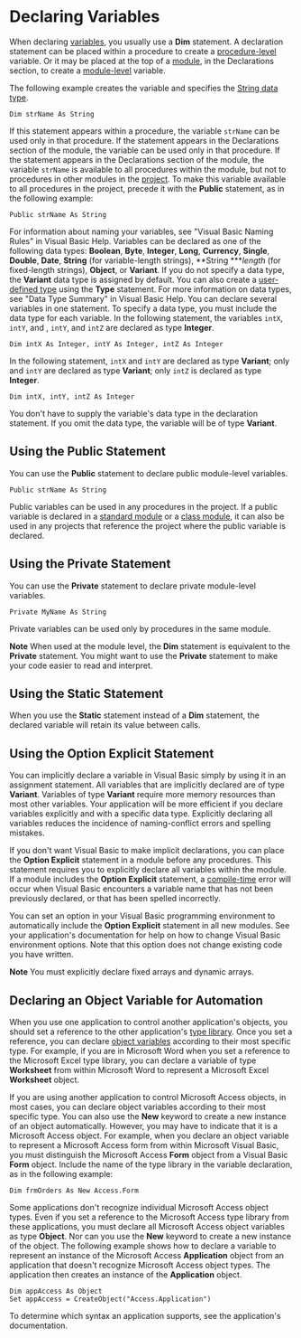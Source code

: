 
# Declaring Variables

When declaring  [variables](b8bdf64f-5920-1ae9-16d0-b26d09524a30.md), you usually use a  **Dim** statement. A declaration statement can be placed within a procedure to create a [procedure-level](b8bdf64f-5920-1ae9-16d0-b26d09524a30.md) variable. Or it may be placed at the top of a [module](b8bdf64f-5920-1ae9-16d0-b26d09524a30.md), in the Declarations section, to create a  [module-level](b8bdf64f-5920-1ae9-16d0-b26d09524a30.md) variable.

The following example creates the variable and specifies the  [String data type](b8bdf64f-5920-1ae9-16d0-b26d09524a30.md).



```
Dim strName As String 

```

If this statement appears within a procedure, the variable  `strName` can be used only in that procedure. If the statement appears in the Declarations section of the module, the variable can be used only in that procedure. If the statement appears in the Declarations section of the module, the variable `strName` is available to all procedures within the module, but not to procedures in other modules in the [project](b8bdf64f-5920-1ae9-16d0-b26d09524a30.md). To make this variable available to all procedures in the project, precede it with the  **Public** statement, as in the following example:



```
Public strName As String 

```

For information about naming your variables, see "Visual Basic Naming Rules" in Visual Basic Help.
Variables can be declared as one of the following data types:  **Boolean**,  **Byte**,  **Integer**,  **Long**,  **Currency**,  **Single**,  **Double**,  **Date**,  **String** (for variable-length strings), **String ***_length_ (for fixed-length strings), **Object**, or  **Variant**. If you do not specify a data type, the  **Variant** data type is assigned by default. You can also create a [user-defined type](b8bdf64f-5920-1ae9-16d0-b26d09524a30.md) using the **Type** statement. For more information on data types, see "Data Type Summary" in Visual Basic Help.
You can declare several variables in one statement. To specify a data type, you must include the data type for each variable. In the following statement, the variables  `intX`,  `intY`, and ,  `intY`, and  `intZ` are declared as type **Integer**.



```
Dim intX As Integer, intY As Integer, intZ As Integer 

```

In the following statement,  `intX` and `intY` are declared as type **Variant**; only and  `intY` are declared as type **Variant**; only  `intZ` is declared as type **Integer**.



```
Dim intX, intY, intZ As Integer 

```

You don't have to supply the variable's data type in the declaration statement. If you omit the data type, the variable will be of type  **Variant**.

## Using the Public Statement

You can use the  **Public** statement to declare public module-level variables.


```
Public strName As String 

```

Public variables can be used in any procedures in the project. If a public variable is declared in a  [standard module](b8bdf64f-5920-1ae9-16d0-b26d09524a30.md) or a [class module](b8bdf64f-5920-1ae9-16d0-b26d09524a30.md), it can also be used in any projects that reference the project where the public variable is declared.


## Using the Private Statement

You can use the  **Private** statement to declare private module-level variables.


```
Private MyName As String 

```

Private variables can be used only by procedures in the same module.


 **Note**  When used at the module level, the  **Dim** statement is equivalent to the **Private** statement. You might want to use the **Private** statement to make your code easier to read and interpret.


## Using the Static Statement

When you use the  **Static** statement instead of a **Dim** statement, the declared variable will retain its value between calls.


## Using the Option Explicit Statement

You can implicitly declare a variable in Visual Basic simply by using it in an assignment statement. All variables that are implicitly declared are of type  **Variant**. Variables of type  **Variant** require more memory resources than most other variables. Your application will be more efficient if you declare variables explicitly and with a specific data type. Explicitly declaring all variables reduces the incidence of naming-conflict errors and spelling mistakes.

If you don't want Visual Basic to make implicit declarations, you can place the  **Option Explicit** statement in a module before any procedures. This statement requires you to explicitly declare all variables within the module. If a module includes the **Option Explicit** statement, a [compile-time](b8bdf64f-5920-1ae9-16d0-b26d09524a30.md) error will occur when Visual Basic encounters a variable name that has not been previously declared, or that has been spelled incorrectly.

You can set an option in your Visual Basic programming environment to automatically include the  **Option Explicit** statement in all new modules. See your application's documentation for help on how to change Visual Basic environment options. Note that this option does not change existing code you have written.


 **Note**  You must explicitly declare fixed arrays and dynamic arrays.


## Declaring an Object Variable for Automation

When you use one application to control another application's objects, you should set a reference to the other application's  [type library](b8bdf64f-5920-1ae9-16d0-b26d09524a30.md). Once you set a reference, you can declare  [object variables](b8bdf64f-5920-1ae9-16d0-b26d09524a30.md) according to their most specific type. For example, if you are in Microsoft Word when you set a reference to the Microsoft Excel type library, you can declare a variable of type **Worksheet** from within Microsoft Word to represent a Microsoft Excel **Worksheet** object.

If you are using another application to control Microsoft Access objects, in most cases, you can declare object variables according to their most specific type. You can also use the  **New** keyword to create a new instance of an object automatically. However, you may have to indicate that it is a Microsoft Access object. For example, when you declare an object variable to represent a Microsoft Access form from within Microsoft Visual Basic, you must distinguish the Microsoft Access **Form** object from a Visual Basic **Form** object. Include the name of the type library in the variable declaration, as in the following example:




```
Dim frmOrders As New Access.Form 

```

Some applications don't recognize individual Microsoft Access object types. Even if you set a reference to the Microsoft Access type library from these applications, you must declare all Microsoft Access object variables as type  **Object**. Nor can you use the  **New** keyword to create a new instance of the object. The following example shows how to declare a variable to represent an instance of the Microsoft Access **Application** object from an application that doesn't recognize Microsoft Access object types. The application then creates an instance of the **Application** object.




```
Dim appAccess As Object 
Set appAccess = CreateObject("Access.Application")
```

To determine which syntax an application supports, see the application's documentation.

